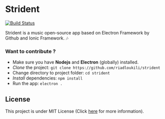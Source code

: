# **Strident** 
[![Build Status](https://travis-ci.org/riadloukili/strident.svg?branch=master)](https://travis-ci.org/riadloukili/strident)

Strident is a music open-source app based on Electron Framework by Github and Ionic Framework. :notes:

### Want to contribute ?
  - Make sure you have **Nodejs** and **Electron** (globally) installed.
  - *Clone* the project: ``git clone https://github.com/riadloukili/strident``
  - Change directory to project folder: ``cd strident``
  - *Install* dependencies: ``npm install``
  - Run the app: ``electron .``

## License
This project is under MIT License (Click [here](http://rl.mit-license.org/Strident) for more information).
